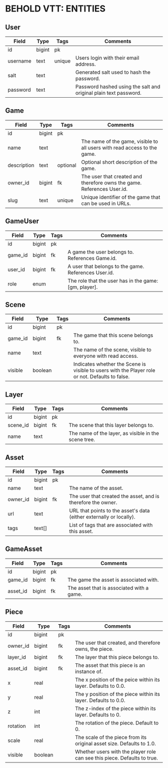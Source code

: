BEHOLD VTT: ENTITIES
====================

## User

| Field    | Type   | Tags   | Comments
| -------- | ------ | -------| --------
| id       | bigint | pk     | 
| username | text   | unique | Users login with their email address.
| salt     | text   |        | Generated salt used to hash the password.
| password | text   |        | Password hashed using the salt and original plain text password.

## Game

| Field       | Type    | Tags     | Comments
| ----------- | ------- | -------- | --------
| id          | bigint  | pk       | 
| name        | text    |          | The name of the game, visible to all users with read access to the game.
| description | text    | optional | Optional short description of the game.
| owner_id    | bigint  | fk       | The user that created and therefore owns the game. References User.id.
| slug        | text    | unique   | Unique identifier of the game that can be used in URLs.

## GameUser

| Field       | Type    | Tags     | Comments
| ----------- | ------- | -------- | --------
| id          | bigint  | pk       | 
| game_id     | bigint  | fk       | A game the user belongs to.  References Game.id.
| user_id     | bigint  | fk       | A user that belongs to the game.  References User.id.
| role        | enum    |          | The role that the user has in the game: [gm, player].

## Scene

| Field       | Type    | Tags     | Comments
| ----------- | ------- | -------- | --------
| id          | bigint  | pk       | 
| game_id     | bigint  | fk       | The game that this scene belongs to.
| name        | text    |          | The name of the scene, visible to everyone with read access.
| visible     | boolean |          | Indicates whether the Scene is visible to users with the Player role or not. Defaults to false.

## Layer

| Field       | Type    | Tags     | Comments
| ----------- | ------- | -------- | --------
| id          | bigint  | pk       | 
| scene_id    | bigint  | fk       | The scene that this layer belongs to.
| name        | text    |          | The name of the layer, as visible in the scene tree.

## Asset

| Field       | Type    | Tags     | Comments
| ----------- | ------- | -------- | --------
| id          | bigint  | pk       | 
| name        | text    |          | The name of the asset.
| owner_id    | bigint  | fk       | The user that created the asset, and is therefore the owner.
| url         | text    |          | URL that points to the asset's data (either externally or locally).
| tags        | text[]  |          | List of tags that are associated with this asset.

## GameAsset

| Field       | Type    | Tags     | Comments
| ----------- | ------- | -------- | --------
| id          | bigint  | pk       | 
| game_id     | bigint  | fk       | The game the asset is associated with.
| asset_id    | bigint  | fk       | The asset that is associated with a game.

## Piece

| Field       | Type    | Tags     | Comments
| ----------- | ------- | -------- | --------
| id          | bigint  | pk       | 
| owner_id    | bigint  | fk       | The user that created, and therefore owns, the piece.
| layer_id    | bigint  | fk       | The layer that this piece belongs to.
| asset_id    | bigint  | fk       | The asset that this piece is an instance of.
| x           | real    |          | The x position of the peice within its layer.  Defaults to 0.0.
| y           | real    |          | The y position of the piece within its layer.  Defaults to 0.0.
| z           | int     |          | The z-index of the piece within its layer.  Defaults to 0.
| rotation    | int     |          | The rotation of the piece.  Default to 0.
| scale       | real    |          | The scale of the piece from its original asset size.  Defaults to 1.0.
| visible     | boolean |          | Whether users with the player role can see this piece.  Defaults to true.